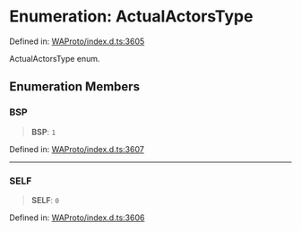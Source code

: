 # Enumeration: ActualActorsType

Defined in: [WAProto/index.d.ts:3605](https://github.com/Fokusdotid/bail/blob/82f46c566476ac566bfd781dede14412fcdfb787/WAProto/index.d.ts#L3605)

ActualActorsType enum.

## Enumeration Members

### BSP

> **BSP**: `1`

Defined in: [WAProto/index.d.ts:3607](https://github.com/Fokusdotid/bail/blob/82f46c566476ac566bfd781dede14412fcdfb787/WAProto/index.d.ts#L3607)

***

### SELF

> **SELF**: `0`

Defined in: [WAProto/index.d.ts:3606](https://github.com/Fokusdotid/bail/blob/82f46c566476ac566bfd781dede14412fcdfb787/WAProto/index.d.ts#L3606)
